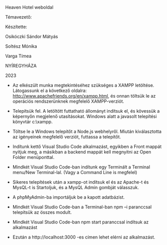 Heaven Hotel weboldal

Témavezető:



Készítette:

Osikóczki Sándor Mátyás

Soltész Mónika

Varga Tímea

NYÍREGYHÁZA

2023

 - Az elkészült munka megtekintéséhez szükséges a XAMPP letöltése. Látogassunk el a következő oldalra: http://www.apachefriends.org/en/xampp.html, és onnan töltsük le az operációs rendszerünknek megfelelő XAMPP-verziót.

 - Telepítsük fel. A letöltött futtatható állományt indítsuk el, és kövessük a képernyőn megjelenő utasításokat. Windows alatt a javasolt telepítési könyvtár c:\xampp.

 - Töltse le a Windows telepítőt a Node.js webhelyről. Miután kiválasztotta az igényeinek megfelelő verziót, futtassa a telepítőt.

 - Indítunk kettő Visual Studio Code alkalmazást, egyikben a Front mappát nyitjuk meg, a másikban a backend mappát kell megnyitni az Open Folder menüponttal.

 - Mindkét Visual Studio Code-ban indítunk egy Terminált a Terminal menu/New Terminal-lal. (Vagy a Command Line is megfelel)

 - Sikeres telepítések után a xampp-ot indítsuk el és az Apache-t és MysQL-t is Startoljuk, és a MysQL Admin gombját válasszuk.

 - A phpMyAdmin-ba importáljuk be a kapott adatbázist.

 - Mindkét Visual Studio Code-ban a Terminal-ban npm –i paranccsal telepítsük az összes modult.

 - Mindkét Visual Studio Code-ban npm start paranccsal indítsuk az alkalmazást

 - Ezután a http://localhost:3000 -es címen lehet elérni az alkalmazást.
